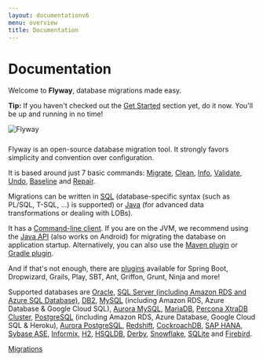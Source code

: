 ```yaml
---
layout: documentationv6
menu: overview
title: Documentation
---
```

# Documentation

<p>Welcome to <strong>Flyway</strong>, database migrations made easy.</p>

<div class="well well-small">
    <strong>Tip:</strong>
    If you haven't checked out the <a href="/getstarted">Get Started</a> section yet, do it now. You'll be up
    and running in no time!
</div>

<p class="center"><img src="/assets/logo/flyway-logo-tm.png" alt="Flyway" usemap="#logomap" style="padding-bottom: 10px"/>
    <map name="logomap">
        <area shape="rect" coords="130,260,370,330" href="https://red-gate.com" alt="Redgate">
    </map>
</p>

<p>Flyway is an open-source database migration tool. It strongly favors simplicity and convention over
    configuration.</p>

<p>It is based around just 7 basic commands:
    <a href="v6/documentation/command/migrate">Migrate</a>,
    <a href="v6/documentation/command/clean">Clean</a>,
    <a href="v6/documentation/command/info">Info</a>,
    <a href="v6/documentation/command/validate">Validate</a>,
    <a href="v6/documentation/command/undo">Undo</a>,
    <a href="v6/documentation/command/baseline">Baseline</a> and
    <a href="v6/documentation/command/repair">Repair</a>.
</p>

<p>Migrations can be written in <a href="v6/documentation/migrations#sql-based-migrations">SQL</a>
    (database-specific syntax (such as PL/SQL, T-SQL, ...) is supported)
    or <a href="v6/documentation/migrations#java-based-migrations">Java</a>
    (for advanced data transformations or dealing with LOBs).</p>

<p>It has a <a href="v6/documentation/commandline">Command-line client</a>.
    If you are on the JVM, we recommend using the <a href="v6/documentation/api">Java API</a> (also works on Android)
    for migrating the database on application startup.
    Alternatively, you can also use the <a href="v6/documentation/maven">Maven plugin</a>
    or <a href="v6/documentation/gradle">Gradle plugin</a>.</p>

<p>And if that's not enough, there are <a href="v6/documentation/plugins">plugins</a>
    available for Spring Boot, Dropwizard, Grails, Play, SBT, Ant, Griffon, Grunt, Ninja and more!</p>

<p>Supported databases are
    <a href="v6/documentation/database/oracle">Oracle</a>,
    <a href="v6/documentation/database/sqlserver">SQL Server (including Amazon RDS and Azure SQL Database)</a>,
    <a href="v6/documentation/database/db2">DB2</a>,
    <a href="v6/documentation/database/mysql">MySQL</a> (including Amazon RDS, Azure Database &amp; Google Cloud SQL),
    <a href="v6/documentation/database/aurora-mysql">Aurora MySQL</a>,
    <a href="v6/documentation/database/mariadb">MariaDB</a>,
    <a href="v6/documentation/database/xtradb">Percona XtraDB Cluster</a>,
    <a href="v6/documentation/database/postgresql">PostgreSQL</a> (including Amazon RDS, Azure Database, Google Cloud SQL &amp; Heroku),
    <a href="v6/documentation/database/aurora-postgresql">Aurora PostgreSQL</a>,
    <a href="v6/documentation/database/redshift">Redshift</a>,
    <a href="v6/documentation/database/cockroachdb">CockroachDB</a>,
    <a href="v6/documentation/database/saphana">SAP HANA</a>,
    <a href="v6/documentation/database/sybasease">Sybase ASE</a>,
    <a href="v6/documentation/database/informix">Informix</a>,
    <a href="v6/documentation/database/h2">H2</a>,
    <a href="v6/documentation/database/hsqldb">HSQLDB</a>,
    <a href="v6/documentation/database/derby">Derby</a>,
    <a href="v6/documentation/database/snowflake">Snowflake</a>,
    <a href="v6/documentation/database/sqlite">SQLite</a> and
    <a href="v6/documentation/database/firebird">Firebird</a>.</p>

<p class="next-steps">
    <a class="btn btn-primary" href="v6/documentation/migrations">Migrations <i class="fa fa-arrow-right"></i></a>
</p>
